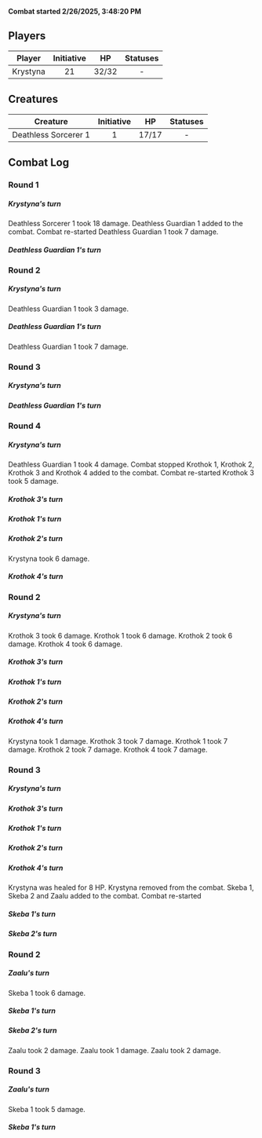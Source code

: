 **Combat started 2/26/2025, 3:48:20 PM**


## Players
| Player | Initiative | HP | Statuses |
| --- | :-: | :-: | :-: |
| Krystyna | 21 | 32/32 | - |
## Creatures
| Creature | Initiative  | HP | Statuses |
| --- | :-: | :-: | :-: |
| Deathless Sorcerer 1 | 1 | 17/17 | - |


## Combat Log

### Round 1

##### Krystyna's turn
Deathless Sorcerer 1 took 18 damage.
Deathless Guardian 1 added to the combat.
Combat re-started
Deathless Guardian 1 took 7 damage.
##### Deathless Guardian 1's turn
### Round 2
##### Krystyna's turn
Deathless Guardian 1 took 3 damage.
##### Deathless Guardian 1's turn
Deathless Guardian 1 took 7 damage.
### Round 3
##### Krystyna's turn
##### Deathless Guardian 1's turn
### Round 4
##### Krystyna's turn
Deathless Guardian 1 took 4 damage.
Combat stopped
Krothok 1, Krothok 2, Krothok 3 and Krothok 4 added to the combat.
Combat re-started
Krothok 3 took 5 damage.
##### Krothok 3's turn
##### Krothok 1's turn
##### Krothok 2's turn
Krystyna took 6 damage.
##### Krothok 4's turn
### Round 2
##### Krystyna's turn
Krothok 3 took 6 damage.
Krothok 1 took 6 damage.
Krothok 2 took 6 damage.
Krothok 4 took 6 damage.
##### Krothok 3's turn
##### Krothok 1's turn
##### Krothok 2's turn
##### Krothok 4's turn
Krystyna took 1 damage.
Krothok 3 took 7 damage.
Krothok 1 took 7 damage.
Krothok 2 took 7 damage.
Krothok 4 took 7 damage.
### Round 3
##### Krystyna's turn
##### Krothok 3's turn
##### Krothok 1's turn
##### Krothok 2's turn
##### Krothok 4's turn
Krystyna was healed for 8 HP.
Krystyna removed from the combat.
Skeba 1, Skeba 2 and Zaalu added to the combat.
Combat re-started
##### Skeba 1's turn
##### Skeba 2's turn
### Round 2
##### Zaalu's turn
Skeba 1 took 6 damage.
##### Skeba 1's turn
##### Skeba 2's turn
Zaalu took 2 damage.
Zaalu took 1 damage.
Zaalu took 2 damage.
### Round 3
##### Zaalu's turn
Skeba 1 took 5 damage.
##### Skeba 1's turn
